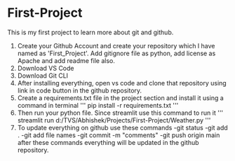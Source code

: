 # First-Project
This is my first project to learn more about git and github.
1. Create your Github Account and create your repository which I have named as 'First_Project'. Add gitignore file as python, add license as Apache and add readme file also.
2. Download VS Code
3. Download Git CLI
4. After installing everything, open vs code and clone that repository using link in code button in the github repository.
5. Create a requirements.txt file in the project section and install it using a command in terminal
''' pip install -r requirements.txt '''
6. Then run your python file. Since streamlit use this command to run it
''' streamlit run d:/TVS/Abhishek/Projects/First-Project/Weather.py ''' 
7. To update everything on github use these commands
-git status
-git add .
-git add file names
-git commit -m "comments"
-git push origin main
after these commands everything will be updated in the github repository.